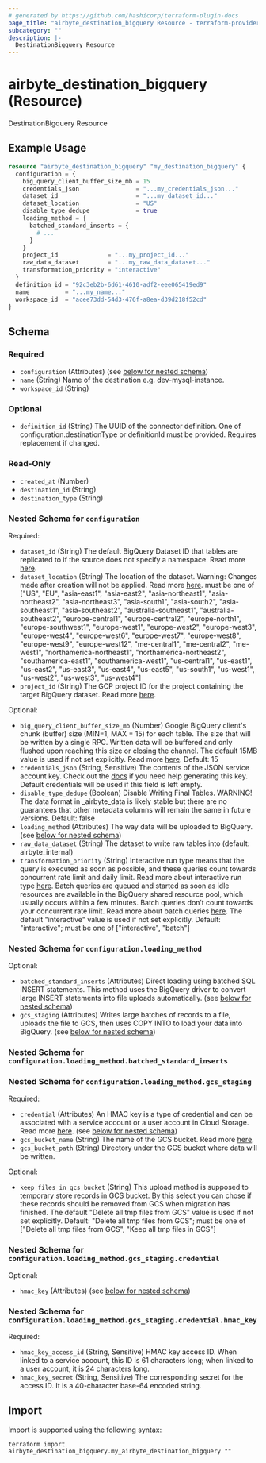 ```yaml
---
# generated by https://github.com/hashicorp/terraform-plugin-docs
page_title: "airbyte_destination_bigquery Resource - terraform-provider-airbyte"
subcategory: ""
description: |-
  DestinationBigquery Resource
---
```


# airbyte_destination_bigquery (Resource)

DestinationBigquery Resource

## Example Usage

```terraform
resource "airbyte_destination_bigquery" "my_destination_bigquery" {
  configuration = {
    big_query_client_buffer_size_mb = 15
    credentials_json                = "...my_credentials_json..."
    dataset_id                      = "...my_dataset_id..."
    dataset_location                = "US"
    disable_type_dedupe             = true
    loading_method = {
      batched_standard_inserts = {
        # ...
      }
    }
    project_id              = "...my_project_id..."
    raw_data_dataset        = "...my_raw_data_dataset..."
    transformation_priority = "interactive"
  }
  definition_id = "92c3eb2b-6d61-4610-adf2-eee065419ed9"
  name          = "...my_name..."
  workspace_id  = "acee73dd-54d3-476f-a8ea-d39d218f52cd"
}
```

<!-- schema generated by tfplugindocs -->
## Schema

### Required

- `configuration` (Attributes) (see [below for nested schema](#nestedatt--configuration))
- `name` (String) Name of the destination e.g. dev-mysql-instance.
- `workspace_id` (String)

### Optional

- `definition_id` (String) The UUID of the connector definition. One of configuration.destinationType or definitionId must be provided. Requires replacement if changed.

### Read-Only

- `created_at` (Number)
- `destination_id` (String)
- `destination_type` (String)

<a id="nestedatt--configuration"></a>
### Nested Schema for `configuration`

Required:

- `dataset_id` (String) The default BigQuery Dataset ID that tables are replicated to if the source does not specify a namespace. Read more <a href="https://cloud.google.com/bigquery/docs/datasets#create-dataset">here</a>.
- `dataset_location` (String) The location of the dataset. Warning: Changes made after creation will not be applied. Read more <a href="https://cloud.google.com/bigquery/docs/locations">here</a>. must be one of ["US", "EU", "asia-east1", "asia-east2", "asia-northeast1", "asia-northeast2", "asia-northeast3", "asia-south1", "asia-south2", "asia-southeast1", "asia-southeast2", "australia-southeast1", "australia-southeast2", "europe-central1", "europe-central2", "europe-north1", "europe-southwest1", "europe-west1", "europe-west2", "europe-west3", "europe-west4", "europe-west6", "europe-west7", "europe-west8", "europe-west9", "europe-west12", "me-central1", "me-central2", "me-west1", "northamerica-northeast1", "northamerica-northeast2", "southamerica-east1", "southamerica-west1", "us-central1", "us-east1", "us-east2", "us-east3", "us-east4", "us-east5", "us-south1", "us-west1", "us-west2", "us-west3", "us-west4"]
- `project_id` (String) The GCP project ID for the project containing the target BigQuery dataset. Read more <a href="https://cloud.google.com/resource-manager/docs/creating-managing-projects#identifying_projects">here</a>.

Optional:

- `big_query_client_buffer_size_mb` (Number) Google BigQuery client's chunk (buffer) size (MIN=1, MAX = 15) for each table. The size that will be written by a single RPC. Written data will be buffered and only flushed upon reaching this size or closing the channel. The default 15MB value is used if not set explicitly. Read more <a href="https://googleapis.dev/python/bigquery/latest/generated/google.cloud.bigquery.client.Client.html">here</a>. Default: 15
- `credentials_json` (String, Sensitive) The contents of the JSON service account key. Check out the <a href="https://docs.airbyte.com/integrations/destinations/bigquery#service-account-key">docs</a> if you need help generating this key. Default credentials will be used if this field is left empty.
- `disable_type_dedupe` (Boolean) Disable Writing Final Tables. WARNING! The data format in _airbyte_data is likely stable but there are no guarantees that other metadata columns will remain the same in future versions. Default: false
- `loading_method` (Attributes) The way data will be uploaded to BigQuery. (see [below for nested schema](#nestedatt--configuration--loading_method))
- `raw_data_dataset` (String) The dataset to write raw tables into (default: airbyte_internal)
- `transformation_priority` (String) Interactive run type means that the query is executed as soon as possible, and these queries count towards concurrent rate limit and daily limit. Read more about interactive run type <a href="https://cloud.google.com/bigquery/docs/running-queries#queries">here</a>. Batch queries are queued and started as soon as idle resources are available in the BigQuery shared resource pool, which usually occurs within a few minutes. Batch queries don’t count towards your concurrent rate limit. Read more about batch queries <a href="https://cloud.google.com/bigquery/docs/running-queries#batch">here</a>. The default "interactive" value is used if not set explicitly. Default: "interactive"; must be one of ["interactive", "batch"]

<a id="nestedatt--configuration--loading_method"></a>
### Nested Schema for `configuration.loading_method`

Optional:

- `batched_standard_inserts` (Attributes) Direct loading using batched SQL INSERT statements. This method uses the BigQuery driver to convert large INSERT statements into file uploads automatically. (see [below for nested schema](#nestedatt--configuration--loading_method--batched_standard_inserts))
- `gcs_staging` (Attributes) Writes large batches of records to a file, uploads the file to GCS, then uses COPY INTO to load your data into BigQuery. (see [below for nested schema](#nestedatt--configuration--loading_method--gcs_staging))

<a id="nestedatt--configuration--loading_method--batched_standard_inserts"></a>
### Nested Schema for `configuration.loading_method.batched_standard_inserts`


<a id="nestedatt--configuration--loading_method--gcs_staging"></a>
### Nested Schema for `configuration.loading_method.gcs_staging`

Required:

- `credential` (Attributes) An HMAC key is a type of credential and can be associated with a service account or a user account in Cloud Storage. Read more <a href="https://cloud.google.com/storage/docs/authentication/hmackeys">here</a>. (see [below for nested schema](#nestedatt--configuration--loading_method--gcs_staging--credential))
- `gcs_bucket_name` (String) The name of the GCS bucket. Read more <a href="https://cloud.google.com/storage/docs/naming-buckets">here</a>.
- `gcs_bucket_path` (String) Directory under the GCS bucket where data will be written.

Optional:

- `keep_files_in_gcs_bucket` (String) This upload method is supposed to temporary store records in GCS bucket. By this select you can chose if these records should be removed from GCS when migration has finished. The default "Delete all tmp files from GCS" value is used if not set explicitly. Default: "Delete all tmp files from GCS"; must be one of ["Delete all tmp files from GCS", "Keep all tmp files in GCS"]

<a id="nestedatt--configuration--loading_method--gcs_staging--credential"></a>
### Nested Schema for `configuration.loading_method.gcs_staging.credential`

Optional:

- `hmac_key` (Attributes) (see [below for nested schema](#nestedatt--configuration--loading_method--gcs_staging--credential--hmac_key))

<a id="nestedatt--configuration--loading_method--gcs_staging--credential--hmac_key"></a>
### Nested Schema for `configuration.loading_method.gcs_staging.credential.hmac_key`

Required:

- `hmac_key_access_id` (String, Sensitive) HMAC key access ID. When linked to a service account, this ID is 61 characters long; when linked to a user account, it is 24 characters long.
- `hmac_key_secret` (String, Sensitive) The corresponding secret for the access ID. It is a 40-character base-64 encoded string.

## Import

Import is supported using the following syntax:

```shell
terraform import airbyte_destination_bigquery.my_airbyte_destination_bigquery ""
```
